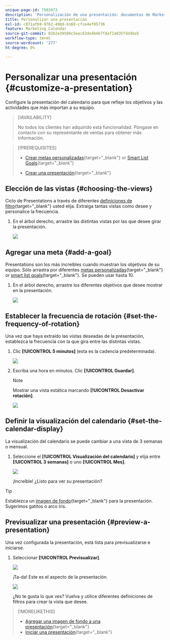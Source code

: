 ```yaml
---
unique-page-id: 7503973
description: 'Personalización de una presentación: documentos de Marketo, documentación del producto'
title: Personalizar una presentación
exl-id: c871afb9-9762-498d-b168-cfce4ef05736
feature: Marketing Calendar
source-git-commit: 02b2e39580c5eac63de4b4b7fdaf2a835fdd4ba5
workflow-type: tm+mt
source-wordcount: '277'
ht-degree: 0%

---
```


# Personalizar una presentación {#customize-a-presentation}

Configure la presentación del calendario para que refleje los objetivos y las actividades que más importan a su equipo.

>[!AVAILABILITY]
>
>
>No todos los clientes han adquirido esta funcionalidad. Póngase en contacto con su representante de ventas para obtener más información.

>[!PREREQUISITES]
>
>* [Crear metas personalizadas](/help/marketo/product-docs/core-marketo-concepts/marketing-calendar/calendar-hd/create-a-custom-goal.md){target="_blank"} or [Smart List Goals](/help/marketo/product-docs/core-marketo-concepts/marketing-calendar/calendar-hd/create-a-smart-list-goal.md){target="_blank"}
>
>* [Crear una presentación](/help/marketo/product-docs/core-marketo-concepts/marketing-calendar/calendar-hd/create-a-presentation.md){target="_blank"}

## Elección de las vistas {#choosing-the-views}

Ciclo de Presentations a través de diferentes [definiciones de filtro](/help/marketo/product-docs/core-marketo-concepts/marketing-calendar/working-with-the-calendar/filtering-the-marketing-calendar.md){target="_blank"} usted elija. Extraiga tantas vistas como desee y personalice la frecuencia.

1. En el árbol derecho, arrastre las distintas vistas por las que desee girar la presentación.

   ![](assets/image2015-3-18-13-3a6-3a10.png)

## Agregar una meta {#add-a-goal}

Presentations son los más increíbles cuando muestran los objetivos de su equipo. Sólo arrastra por diferentes [metas personalizadas](/help/marketo/product-docs/core-marketo-concepts/marketing-calendar/calendar-hd/create-a-custom-goal.md){target="_blank"} or [smart list goals](/help/marketo/product-docs/core-marketo-concepts/marketing-calendar/calendar-hd/create-a-smart-list-goal.md){target="_blank"}. Se pueden usar hasta 10.

1. En el árbol derecho, arrastre los diferentes objetivos que desee mostrar en la presentación.

   ![](assets/image2015-3-24-14-3a23-3a26.png)

## Establecer la frecuencia de rotación {#set-the-frequency-of-rotation}

Una vez que haya extraído las vistas deseadas de la presentación, establezca la frecuencia con la que gira entre las distintas vistas.

1. Clic **[!UICONTROL 5 minutos]** (esta es la cadencia predeterminada).

   ![](assets/image2015-3-18-13-3a17-3a29.png)

1. Escriba una hora en minutos. Clic **[!UICONTROL Guardar]**.

   >[!NOTE]
   >
   >Mostrar una vista estática marcando **[!UICONTROL Desactivar rotación]**.

   ![](assets/image2015-3-18-13-3a22-3a18.png)

## Definir la visualización del calendario {#set-the-calendar-display}

La visualización del calendario se puede cambiar a una vista de 3 semanas o mensual.

1. Seleccione el **[!UICONTROL Visualización del calendario]** y elija entre **[!UICONTROL 3 semanas]** o uno **[!UICONTROL Mes]**.

   ![](assets/image2015-3-18-13-3a27-3a37.png)

   ¡Increíble! ¿Listo para ver su presentación?

>[!TIP]
>
>Establezca un [imagen de fondo](/help/marketo/product-docs/core-marketo-concepts/marketing-calendar/calendar-hd/add-a-background-image-to-a-presentation.md){target="_blank"} para la presentación. Sugerimos gatitos o arco iris.

## Previsualizar una presentación {#preview-a-presentation}

Una vez configurada la presentación, está lista para previsualizarse e iniciarse.

1. Seleccionar **[!UICONTROL Previsualizar]**.

   ![](assets/image2015-3-18-13-3a37-3a55.png)

   ¡Ta-da! Este es el aspecto de la presentación.

   ![](assets/image2015-3-24-14-3a29-3a29.png)

   ¿No te gusta lo que ves? Vuelva y utilice diferentes definiciones de filtros para crear la vista que desee.

>[!MORELIKETHIS]
>
>* [Agregar una imagen de fondo a una presentación](/help/marketo/product-docs/core-marketo-concepts/marketing-calendar/calendar-hd/add-a-background-image-to-a-presentation.md){target="_blank"}
>* [Iniciar una presentación](/help/marketo/product-docs/core-marketo-concepts/marketing-calendar/calendar-hd/launch-a-presentation.md){target="_blank"}
